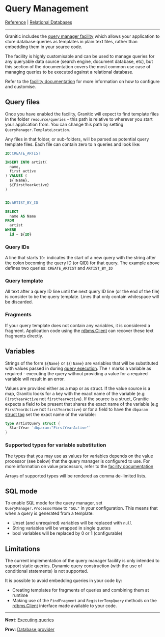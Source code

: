 # Query Management

[Reference](README.md) | [Relational Databases](db-index.md)

---

Granitic includes the [query manager facility](fac-query.md) which allows your application to store database queries as templates in plain text files,
rather than embedding them in your source code.

The facility is highly customisable and can be used to manage queries for any queryable data source (search engine,
document database, etc), but this section of the documentation covers the most common use case of managing queries to be 
executed against a relational database.

Refer to the [facility documentation](fac-query.md) for more information on how to configure and customise.

## Query files

Once you have enabled the facility, Granitic will expect to find template files in the folder `resource/queries` - this
path is relative to wherever you start your application from. You can change this path by setting 
`QueryManager.TemplateLocation`.

Any files in that folder, or sub-folders, will be parsed as potential query template files. Each file can contain
zero to n queries and look like:

```sql
ID:CREATE_ARTIST

INSERT INTO artist(
  name,
  first_active
) VALUES (
  ${!Name},
  ${FirstYearActive}
)


ID:ARTIST_BY_ID

SELECT
  name AS Name
FROM
  artist
WHERE
  id = ${ID}
``` 

### Query IDs

A line that starts `ID:` indicates the start of a new query with the string after the colon becoming the query ID (or QID)
for that query. The example above defines two queries: `CREATE_ARTIST` and `ARTIST_BY_ID`

### Query template

All text after a query ID line until the next query ID line (or the end of the file) is consider to be the query template.
Lines that only contain whitespace will be discarded.

### Fragments

If your query template does not contain any variables, it is considered a fragment. Application
code using the [rdbms.Client](https://godoc.org/github.com/graniticio/granitic/v2/rdbms#Client)
can recover these text fragments directly.


## Variables

Strings of the form `${Name}` or `${!Name}` are variables that will be substituted with values passed in during 
[query execution](db-execution.md). The `!` marks a variable as required - executing the query without providing a value
for a required variable will result in an error.

Values are provided either as a map or as struct. If the value source is a map, Granitic looks for a key with the exact
name of the variable (e.g `FirstYearActive` not `firstYearActive`). If the source is a struct, Granitic expects a field to be present that
shares the exact name of the variable (e.g `FirstYearActive` not `firstYearActive`) or for a field to have the
`dbparam` [struct tag](https://www.digitalocean.com/community/tutorials/how-to-use-struct-tags-in-go) set the 
exact name of the variable:

```go
type ArtistQuery struct {
  StartYear `dbparam:"FirstYearActive"`  
}
```

### Supported types for variable substitution

The types that you may use as values for variables depends on the value processor (see below) that the query manager is
configured to use. For more information on value processors, refer to the [facility documentation](fac-query.md)

Arrays of supported types will be rendered as comma de-limited lists.

## SQL mode

To enable SQL mode for the query manager, set `QueryManager.ProcessorName` to `"SQL"` in your configuration. This means
that when a query is generated from a template:

  * Unset (and unrequired) variables will be replaced with `null`
  * String variables will be wrapped in single quotes
  * bool variables will be replaced by 0 or 1 (configurable)

## Limitations

The current implementation of the query manager facility is only intended to support static queries. Dynamic
query construction (with the use of conditional statements) is not supported.

It is possible to avoid embedding queries in your code by:

  * Creating templates for fragments of queries and combining them at runtime
  * Making use of the `FindFragment` and `RegisterTempQuery` methods on the [rdbms.Client](https://godoc.org/github.com/graniticio/granitic/v2/rdbms#Client)
  interface made available to your code.


---
**Next**: [Executing queries](db-query.md)

**Prev**: [Database provider](db-provider.md)
